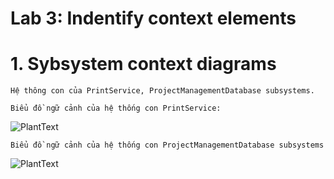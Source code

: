 # Lab 3: Indentify context elements

  # 1. Sybsystem context diagrams
    
    Hệ thông con của PrintService, ProjectManagementDatabase subsystems.

    Biểu đồ ngữ cảnh của hệ thống con PrintService:
    
![PlantText](https://www.planttext.com/api/plantuml/png/b55BYi904DtNASfUwS8Bp48oID25IaZc0atobCPEfwUx5SAGayrYZZHNi3K1Fo3eMxvFFQhg__SlyK6wSAWrZIfibG7dwVphSxDOfLngwJsHbULUxi0YSye4Bk2EgeJW7-A8g_rHbvulp40C_XxsB6IoBRIouycDi8E1am4vREE27xIEEg9eTutMHUi3QfvEP_VZFrZa-3x01uvE7mUBDo9z7o_wUjKOGMbjTTC2Jt8br14zZ-fQkSpNqiHpkPTYmvg2A86fuXjE0000__y30000)

    Biểu đồ ngữ cảnh của hệ thống con ProjectManagementDatabase subsystems
    
![PlantText](https://www.planttext.com/api/plantuml/png/Z95F3i5G48VtSuhnLYnSm4883H94YWECTZIbVUMzqQGH9xDm95TGKV-JChl9z_jzivZpyTIoGaPsSGGLdvUXPdITpgmzxWqTz2Ao5c13tfe2HZKnoOezmH7fV8zP2tP9Q46M5Uu1ytcMozDaiU1FVAU5wZO1In6yuchj1LbA-PiTu00meSmaKJJDh72CzNgpv5e3bSlR7LkvXt2Wbuc2juhvRPblV19-IAv8GT_zk--oc93JJmEqMFlvWou0003__mC0)
